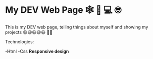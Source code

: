 # My DEV Web Page 🕸️ 💠 💻 🤓 

This is my DEV web page, telling things about myself and showing my projects 😃😃😃😃😃
👨‍💻

Technologies:

-Html
-Css
**Responsive design**
